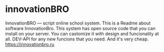 # innovationBRO
InnovationBRO — script online school system.
This is a Readme about software InnovationBro. 
This system has open source code that you can install on your server. 
You can castomize it with design and funcionality at all. 
DEV-API for any new funcions that you need.
And it's very cheap.
https://innovationbro.ru
